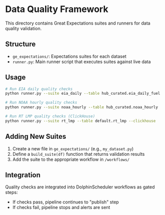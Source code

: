# Data Quality Framework

This directory contains Great Expectations suites and runners for data quality validation.

## Structure

- `ge_expectations/`: Expectations suites for each dataset
- `runner.py`: Main runner script that executes suites against live data

## Usage

```bash
# Run EIA daily quality checks
python runner.py --suite eia_daily --table hub_curated.eia_daily_fuel

# Run NOAA hourly quality checks
python runner.py --suite noaa_hourly --table hub_curated.noaa_hourly

# Run RT LMP quality checks (ClickHouse)
python runner.py --suite rt_lmp --table default.rt_lmp --clickhouse
```

## Adding New Suites

1. Create a new file in `ge_expectations/` (e.g., `my_dataset.py`)
2. Define a `build_suite(df)` function that returns validation results
3. Add the suite to the appropriate workflow in `/workflows/`

## Integration

Quality checks are integrated into DolphinScheduler workflows as gated steps:
- If checks pass, pipeline continues to "publish" step
- If checks fail, pipeline stops and alerts are sent

